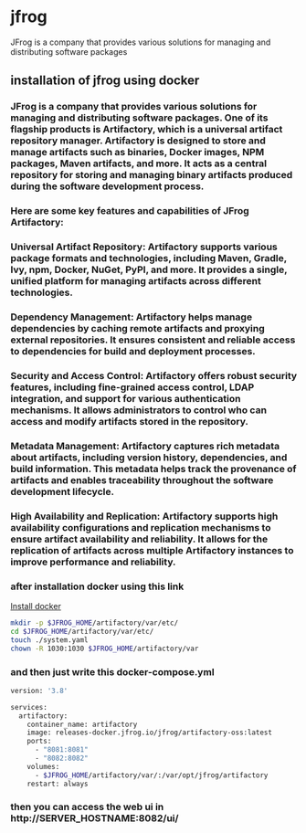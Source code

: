 # jfrog
JFrog is a company that provides various solutions for managing and distributing software packages
## installation of jfrog using docker
### JFrog is a company that provides various solutions for managing and distributing software packages. One of its flagship products is Artifactory, which is a universal artifact repository manager. Artifactory is designed to store and manage artifacts such as binaries, Docker images, NPM packages, Maven artifacts, and more. It acts as a central repository for storing and managing binary artifacts produced during the software development process.

### Here are some key features and capabilities of JFrog Artifactory:

### Universal Artifact Repository: Artifactory supports various package formats and technologies, including Maven, Gradle, Ivy, npm, Docker, NuGet, PyPI, and more. It provides a single, unified platform for managing artifacts across different technologies.

### Dependency Management: Artifactory helps manage dependencies by caching remote artifacts and proxying external repositories. It ensures consistent and reliable access to dependencies for build and deployment processes.

### Security and Access Control: Artifactory offers robust security features, including fine-grained access control, LDAP integration, and support for various authentication mechanisms. It allows administrators to control who can access and modify artifacts stored in the repository.

### Metadata Management: Artifactory captures rich metadata about artifacts, including version history, dependencies, and build information. This metadata helps track the provenance of artifacts and enables traceability throughout the software development lifecycle.

### High Availability and Replication: Artifactory supports high availability configurations and replication mechanisms to ensure artifact availability and reliability. It allows for the replication of artifacts across multiple Artifactory instances to improve performance and reliability.

### after installation docker using this link
[Install docker](https://docs.docker.com/engine/install/ubuntu/)

```bash
mkdir -p $JFROG_HOME/artifactory/var/etc/
cd $JFROG_HOME/artifactory/var/etc/
touch ./system.yaml
chown -R 1030:1030 $JFROG_HOME/artifactory/var
```

### and then just write this docker-compose.yml

```bash
version: '3.8'

services:
  artifactory:
    container_name: artifactory
    image: releases-docker.jfrog.io/jfrog/artifactory-oss:latest
    ports:
      - "8081:8081"
      - "8082:8082"
    volumes:
      - $JFROG_HOME/artifactory/var/:/var/opt/jfrog/artifactory
    restart: always

```
### then you can access the web ui in http://SERVER_HOSTNAME:8082/ui/
